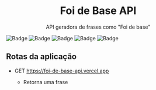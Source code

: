 <h1 align="center">Foi de Base API</h1>

<p align="center">API geradora de frases como "Foi de base"</p>

![Badge](https://img.shields.io/badge/Version-1.2.0-brightgreen?style=for-the-badge&logo=ghost)
![Badge](https://img.shields.io/badge/Typescript-^4.9.5-blue?style=for-the-badge&logo=ghost)
![Badge](https://img.shields.io/badge/Express-^4.18.2-lightgrey?style=for-the-badge&logo=ghost)
![Badge](https://img.shields.io/badge/License-ISC-brightgreen?style=for-the-badge&logo=ghost)
![Badge](https://img.shields.io/badge/Status-Finished-brightgreen?style=for-the-badge&logo=ghost)

## Rotas da aplicação

- GET https://foi-de-base-api.vercel.app
    
    - Retorna uma frase
